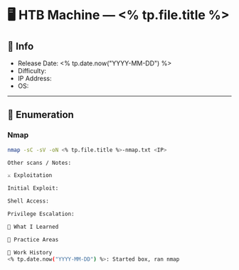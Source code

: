 # 🖥️ HTB Machine — <% tp.file.title %>

## 🧾 Info
- Release Date: <% tp.date.now("YYYY-MM-DD") %>
- Difficulty: 
- IP Address: 
- OS: 

---

## 📡 Enumeration

### Nmap
```bash
nmap -sC -sV -oN <% tp.file.title %>-nmap.txt <IP>

Other scans / Notes:

⚔️ Exploitation

Initial Exploit:

Shell Access:

Privilege Escalation:

🧠 What I Learned

🧪 Practice Areas

🔁 Work History
<% tp.date.now("YYYY-MM-DD") %>: Started box, ran nmap
